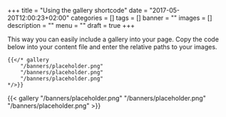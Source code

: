 +++
title = "Using the gallery shortcode"
date = "2017-05-20T12:00:23+02:00"
categories = []
tags = []
banner = ""
images = []
description = ""
menu = ""
draft = true
+++

This way you can easily include a gallery into your page. Copy the code below into your content file and enter the relative paths to your images.

<!--more-->


    {{</* gallery
        "/banners/placeholder.png"
        "/banners/placeholder.png"
        "/banners/placeholder.png"
    */>}}

<p></p>

{{< gallery "/banners/placeholder.png" "/banners/placeholder.png" "/banners/placeholder.png" >}}
